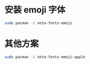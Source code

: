# 安装 emoji 字体

```sh
sudo pacman -S noto-fonts-emoji
```

# 其他方案


```sh
sudo pacman -S noto-fonts-emoji-apple
```

